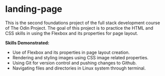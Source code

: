 # landing-page

This is the second foundations project of the full stack development course of The Odin Project. The goal of this project is to practice the HTML and CSS skills in using the Flexbox and its properties for page layout.

<b>Skills Demonstrated:</b>

<ul>
    <li>Use of Flexbox and its properties in page layout          creation.</li>
    <li>Rendering and styling images using CSS image related properties.</li>
    <li>Using Git for version control and pushing changes to Github.</li>
    <li>Navigating files and directories in Linux system through terminal.</li>
</ul>